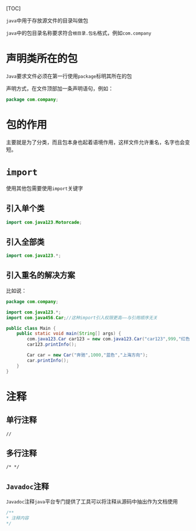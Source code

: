 [TOC]

`java`中用于存放源文件的目录叫做包

`java`中的包目录名称要求符合`根目录.包名`格式，例如`com.company`

# 声明类所在的包
`Java`要求文件必须在第一行使用`package`标明其所在的包

声明方式，在文件顶部加一条声明语句，例如：
```java
package com.company;
```

# 包的作用
主要就是为了分类，而且包本身也起着语境作用，这样文件允许重名，名字也会变短。

# `import`
使用其他包需要使用`import`关键字

## 引入单个类
```java
import com.java123.Motorcade;
```

## 引入全部类
```java
import com.java123.*;
```

## 引入重名的解决方案
比如说：
```java
package com.company;

import com.java123.*;
import com.java456.Car;//这种import引入权限更高——与引用顺序无关

public class Main {
    public static void main(String[] args) {
        com.java123.Car car123 = new com.java123.Car("car123",999,"红色","北京方向");
        car123.printInfo();

        Car car = new Car("奔驰",1000,"蓝色","上海方向");
        car.printInfo();
    }
}
```

# 注释
## 单行注释
`//`

## 多行注释
`/* */`

## `Javadoc`注释
`Javadoc`注释`java`平台专门提供了工具可以将注释从源码中抽出作为文档使用

```java
/**
* 注释内容
*/
```